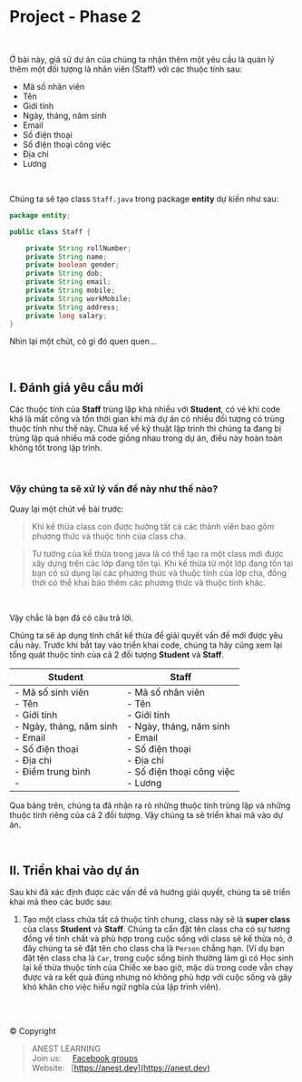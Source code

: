 # Project - Phase 2

<br />

Ở bài này, giả sử dự án của chúng ta nhận thêm một yêu cầu là quản lý thêm một đối tượng là nhân viên (Staff) với các thuộc tính sau:

- Mã số nhân viên
- Tên
- Giới tính
- Ngày, tháng, năm sinh
- Email
- Số điện thoại
- Số điện thoại công việc
- Địa chỉ
- Lương

<br />

Chúng ta sẽ tạo class `Staff.java` trong package **entity** dự kiến như sau:

```java
package entity;

public class Staff {

    private String rollNumber;
    private String name;
    private boolean gender;
    private String dob;
    private String email;
    private String mobile;
    private String workMobile;
    private String address;
    private long salary;
}
```

Nhìn lại một chút, có gì đó quen quen...

<br />

## I. Đánh giá yêu cầu mới

Các thuộc tính của **Staff** trùng lặp khá nhiều với **Student**, có vẻ khi code khá là mất công và tốn thời gian khi mà dự án có nhiều đối tượng có trùng thuộc tính như thế này. Chưa kể về kỹ thuật lập trình thì chúng ta đang bị trùng lặp quá nhiều mã code giống nhau trong dự án, điều này hoàn toàn không tốt trong lập trình.

<br />

### Vậy chúng ta sẽ xử lý vấn đề này như thế nào?

Quay lại một chút về bài trước:

> Khi kế thừa class con được hưởng tất cả các thành viên bao gồm phương thức và thuộc tính của class cha.

> Tư tưởng của kế thừa trong java là có thể tạo ra một class mới được xây dựng trên các lớp đang tồn tại. Khi kế thừa từ một lớp đang tồn tại bạn có sử dụng lại các phương thức và thuộc tính của lớp cha, đồng thời có thể khai báo thêm các phương thức và thuộc tính khác.

<br />

Vậy chắc là bạn đã có câu trả lời. 

Chúng ta sẽ áp dụng tính chất kế thừa để giải quyết vấn đề mới được yêu cầu này. Trước khi bắt tay vào triển khai code, chúng ta hãy cũng xem lại tổng quát thuộc tính của cả 2 đối tượng **Student** và **Staff**.

| Student | Staff |
|---------|-------|
| - Mã số sinh viên <br />  - Tên <br />  - Giới tính <br />  - Ngày, tháng, năm sinh <br />  - Email <br />  - Số điện thoại <br />  - Địa chỉ <br />  - Điểm trung bình <br />  - | - Mã số nhân viên <br />  - Tên <br />  - Giới tính <br />  - Ngày, tháng, năm sinh <br />  - Email <br />  - Số điện thoại <br />  - Địa chỉ <br />  - Số điện thoại công việc <br />  - Lương |

Qua bảng trên, chúng ta đã nhận ra rõ những thuộc tính trùng lặp và những thuộc tính riêng của cả 2 đối tượng. Vậy chúng ta sẽ triển khai mã vào dự án.

<br />

## II. Triển khai vào dự án

Sau khi đã xác định được các vấn đề và hướng giải quyết, chúng ta sẽ triển khai mã theo các bước sau:

1. Tạo một class chứa tất cả thuộc tính chung, class này sẽ là **super class** của class **Student** và **Staff**. Chúng ta cần đặt tên class cha có sự tương đồng về tính chất và phù hợp trong cuộc sống với class sẽ kế thừa nó, ở đây chúng ta sẽ đặt tên cho class cha là `Person` chẳng hạn. (Ví dụ bạn đặt tên class cha là `Car`, trong cuộc sống bình thường làm gì có Học sinh lại kế thừa thuộc tính của Chiếc xe bao giờ, mặc dù trong code vẫn chạy được và ra kết quả đúng nhưng nó không phù hợp với cuộc sống và gây khó khăn cho việc hiểu ngữ nghĩa của lập trình viên).

<br />

##  

© Copyright
> ANEST LEARNING  
> Join us: &nbsp;&nbsp;&nbsp; [Facebook groups](https://www.facebook.com/groups/anest.learning/)  
> Website: &nbsp; [https://anest.dev](https://anest.dev)  
